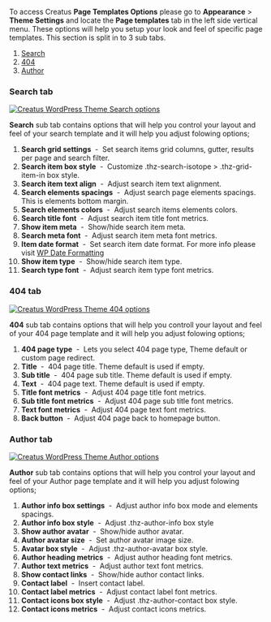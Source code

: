 <div class="thz-lightbox-gallery" markdown="1">

To access Creatus __Page Templates Options__ please go to __Appearance__ >  __Theme Settings__ and locate the __Page templates__ tab in the left side vertical menu. These options will help you setup your look and feel of specific page templates. This section is split in to 3 sub tabs.


1. <a href="#search" class="thz-scroll">Search</a>
2. <a href="#fourofour" class="thz-scroll">404</a>
3. <a href="#author" class="thz-scroll">Author</a>


<div id="search" markdown="1">

### Search tab 
<div class="thz-doc-image max">
<a class="thz-lightbox mfp-image" href="../../docs-media/search-options.jpg" data-mfp-title="Creatus WordPress Theme Search options" data-modal-size="large">
	<img src="../../docs-media/search-options.jpg" alt="Creatus WordPress Theme Search options" />
</a>
</div>

__Search__ sub tab contains options that will help you control your layout and feel of your search template and it will help you adjust folowing options;



1. __Search grid settings__ &nbsp;-&nbsp; Set search items grid columns, gutter, results per page and search filter.
2. __Search item box style__ &nbsp;-&nbsp; Customize .thz-search-isotope > .thz-grid-item-in box style.
3. __Search item text align__ &nbsp;-&nbsp; Adjust search item text alignment.
4. __Search elements spacings__ &nbsp;-&nbsp; Adjust search page elements spacings. This is elements bottom margin.
5. __Search elements colors__ &nbsp;-&nbsp; Adjust search items elements colors.
6. __Search title font__ &nbsp;-&nbsp; Adjust search item title font metrics.
7. __Show item meta__ &nbsp;-&nbsp; Show/hide search item meta.
8. __Search meta font__ &nbsp;-&nbsp; Adjust search item meta font metrics.
9. __Item date format__ &nbsp;-&nbsp; Set search item date format. For more info please visit <a href="http://codex.wordpress.org/Formatting_Date_and_Time" target="_blank">WP Date Formatting</a>
10. __Show item type__ &nbsp;-&nbsp; Show/hide search item type.
11. __Search type font__ &nbsp;-&nbsp; Adjust search item type font metrics.
</div>


<div id="fourofour" markdown="1">

### 404 tab 
<div class="thz-doc-image max">
<a class="thz-lightbox mfp-image" href="../../docs-media/404-options.jpg" data-mfp-title="Creatus WordPress Theme 404 options" data-modal-size="large">
	<img src="../../docs-media/404-options.jpg" alt="Creatus WordPress Theme 404 options" />
</a>
</div>

__404__ sub tab contains options that will help you controll your layout and feel of your 404 page template and it will help you adjust folowing options;


1. __404 page type__ &nbsp;-&nbsp; Lets you select 404 page type, Theme default or custom page redirect.
2. __Title__ &nbsp;-&nbsp; 404 page title. Theme default is used if empty.
3. __Sub title__ &nbsp;-&nbsp; 404 page sub title. Theme default is used if empty.
4. __Text__ &nbsp;-&nbsp; 404 page text. Theme default is used if empty.
5. __Title font metrics__ &nbsp;-&nbsp; Adjust 404 page title font metrics.
6. __Sub title font metrics__ &nbsp;-&nbsp; Adjust 404 page sub title font metrics.
7. __Text font metrics__ &nbsp;-&nbsp; Adjust 404 page text font metrics.
8. __Back button__ &nbsp;-&nbsp; Adjust 404 page back to homepage button.


</div>



<div id="author" markdown="1">

### Author tab 
<div class="thz-doc-image max">
<a class="thz-lightbox mfp-image" href="../../docs-media/author-options.jpg" data-mfp-title="Creatus WordPress Theme Author options" data-modal-size="large">
	<img src="../../docs-media/author-options.jpg" alt="Creatus WordPress Theme Author options" />
</a>
</div>

__Author__ sub tab contains options that will help you control your layout and feel of your Author page template and it will help you adjust folowing options;



1. __Author info box settings__ &nbsp;-&nbsp; Adjust author info box mode and elements spacings.
2. __Author info box style__ &nbsp;-&nbsp; Adjust .thz-author-info box style
3. __Show author avatar__ &nbsp;-&nbsp; Show/hide author avatar.
4. __Author avatar size__ &nbsp;-&nbsp; Set author avatar image size.
5. __Avatar box style__ &nbsp;-&nbsp; Adjust .thz-author-avatar box style.
6. __Author heading metrics__ &nbsp;-&nbsp; Adjust author heading font metrics.
7. __Author text metrics__ &nbsp;-&nbsp; Adjust author text font metrics.
8. __Show contact links__ &nbsp;-&nbsp; Show/hide author contact links.
9. __Contact label__ &nbsp;-&nbsp; Insert contact label.
10. __Contact label metrics__ &nbsp;-&nbsp; Adjust contact label font metrics.
11. __Contact icons box style__ &nbsp;-&nbsp; Adjust .thz-author-contact box style.
12. __Contact icons metrics__ &nbsp;-&nbsp; Adjust contact icons metrics.


</div>


</div>